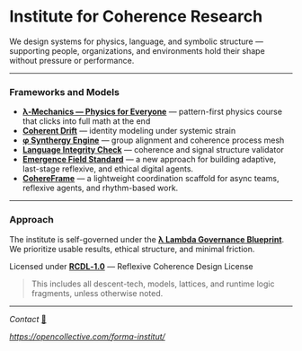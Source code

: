 # Institute for Coherence Research

We design systems for physics, language, and symbolic structure —  
supporting people, organizations, and environments hold their shape without pressure or performance.

---

### Frameworks and Models

- [**λ-Mechanics — Physics for Everyone**](public/lambda-mechanics) — pattern-first physics course that clicks into full math at the end
- [**Coherent Drift**](public/cognitive-social-systems) — identity modeling under systemic strain  
- [**φ Synthergy Engine**](public/synthergy-engine) — group alignment and coherence process mesh  
- [**Language Integrity Check**](public/help) — coherence and signal structure validator
- [**Emergence Field Standard**](public/EFS)  —  a new approach for building adaptive, last-stage reflexive, and ethical digital agents.
- [**CohereFrame**](public/EFS/examples/CohereFrame/) — a lightweight coordination scaffold for async teams, reflexive agents, and rhythm-based work.

---

### Approach

The institute is self-governed under the [**λ Lambda Governance Blueprint**](./public/lambda-governance-blueprint/README.md).  
We prioritize usable results, ethical structure, and minimal friction.

Licensed under [**RCDL‑1.0**](./LICENSE.md) — Reflexive Coherence Design License
> This includes all descent-tech, models, lattices, and runtime logic fragments, unless otherwise noted.

---

*Contact* [📧](mailto:institut.forma@protonmail.com) 

*https://opencollective.com/forma-institut/*
